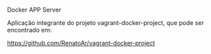 Docker APP Server

Aplicação integrante do projeto vagrant-docker-project, que pode ser encontrado em:

https://github.com/RenatoAr/vagrant-docker-project